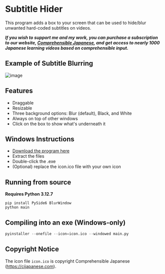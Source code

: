 # Subtitle Hider

This program adds a box to your screen that can be used to hide/blur unwanted hard-coded subtitles on videos.

***If you wish to support me and my work, you can purchase a subscription to our website, [Comprehensible Japanese](https://cijapanese.com), and get access to nearly 1000 Japanese learning videos based on comprehensible input.***

## Example of Subtitle Blurring

![image](https://github.com/user-attachments/assets/d7e7d7f5-5912-47e5-8f07-059c0a2ebb4d)

## Features

- Draggable
- Resizable
- Three background options: Blur (default), Black, and White
- Always on top of other windows
- Click on the box to show what's underneath it

## Windows Instructions

- [Download the program here](https://github.com/Bennycopter/subtitle-hider/releases)
- Extract the files
- Double-click the .exe
- (Optional) replace the icon.ico file with your own icon

## Running from source

**Requires Python 3.12.7**

```shell
pip install PySide6 BlurWindow
python main
```

## Compiling into an exe (Windows-only)

```python
pyinstaller --onefile --icon=icon.ico --windowed main.py
```

## Copyright Notice

The icon file `icon.ico` is copyright Comprehensible Japanese (https://cijapanese.com).
